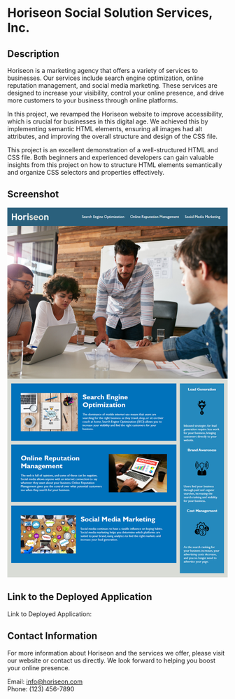 # Horiseon Social Solution Services, Inc.

## Description

Horiseon is a marketing agency that offers a variety of services to businesses. Our services include search engine optimization, online reputation management, and social media marketing. These services are designed to increase your visibility, control your online presence, and drive more customers to your business through online platforms.

In this project, we revamped the Horiseon website to improve accessibility, which is crucial for businesses in this digital age. We achieved this by implementing semantic HTML elements, ensuring all images had alt attributes, and improving the overall structure and design of the CSS file.

This project is an excellent demonstration of a well-structured HTML and CSS file. Both beginners and experienced developers can gain valuable insights from this project on how to structure HTML elements semantically and organize CSS selectors and properties effectively.

## Screenshot

![Horiseon website screenshot](./Develop/assets/images/01-html-css-git-homework-demo.png)

## Link to the Deployed Application

Link to Deployed Application: 

## Contact Information

For more information about Horiseon and the services we offer, please visit our website or contact us directly. We look forward to helping you boost your online presence.

Email: info@horiseon.com  
Phone: (123) 456-7890
